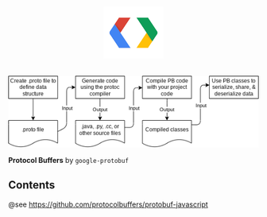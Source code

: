 <h1><p align="center"><img alt="google-protobuf" src="./protobuf.png" width="120" height="104" /></p></h1>

![Alt text](image.png)

**Protocol Buffers** by `google-protobuf` 

Contents
--------

@see https://github.com/protocolbuffers/protobuf-javascript